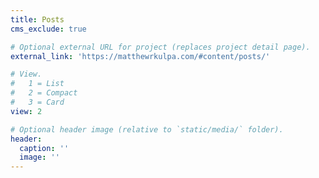 ```yaml
---
title: Posts
cms_exclude: true

# Optional external URL for project (replaces project detail page).
external_link: 'https://matthewrkulpa.com/#content/posts/'

# View.
#   1 = List
#   2 = Compact
#   3 = Card
view: 2

# Optional header image (relative to `static/media/` folder).
header:
  caption: ''
  image: ''
---
```


